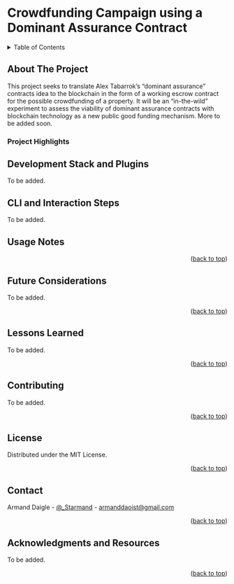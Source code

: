 <a name="readme-top"></a>

# Crowdfunding Campaign using a Dominant Assurance Contract

<!-- TABLE OF CONTENTS -->
<details>
  <summary>Table of Contents</summary>
  <ol>
    <li><a href="#about-the-project">About The Project</a></li>
    <li><a href="#development-stack-and-plugins">Development Stack and Plugins</a></li>
    <li><a href="#cli-and-interaction-steps">CLI and Interaction Steps</a></li>
    <li><a href="#usage">Usage Notes</a></li>
    <li><a href="#future-considerations">Future Considerations</a></li>
    <li><a href="#lessons-learned">Lessons Learned</a></li>
    <li><a href="#contributing">Contributing</a></li>
    <li><a href="#license">License</a></li>
    <li><a href="#contact">Contact</a></li>
    <li><a href="#acknowledgments">Acknowledgments</a></li>
  </ol>
</details>

<!-- ABOUT THE PROJECT -->

## About The Project

This project seeks to translate Alex Tabarrok’s “dominant assurance” contracts idea to the blockchain in the form of a working escrow contract for the possible crowdfunding of a property. It will be an “in-the-wild” experiment to assess the viability of dominant assurance contracts with blockchain technology as a new public good funding mechanism. More to be added soon.

### Project Highlights

<!-- GETTING STARTED -->

## Development Stack and Plugins

To be added.

## CLI and Interaction Steps

To be added.

## Usage Notes

<p align="right">(<a href="#readme-top">back to top</a>)</p>

<!-- FUTURE CONSIDERATIONS -->

## Future Considerations

To be added.

<p align="right">(<a href="#readme-top">back to top</a>)</p>

<!-- LESSONS LEARNED -->

## Lessons Learned

To be added.

<p align="right">(<a href="#readme-top">back to top</a>)</p>

<!-- CONTRIBUTING -->

## Contributing

To be added.

<p align="right">(<a href="#readme-top">back to top</a>)</p>

<!-- LICENSE -->

## License

Distributed under the MIT License.

<p align="right">(<a href="#readme-top">back to top</a>)</p>

<!-- CONTACT -->

## Contact

Armand Daigle - [@\_Starmand](https://twitter.com/_Starmand) - armanddaoist@gmail.com

<p align="right">(<a href="#readme-top">back to top</a>)</p>

<!-- ACKNOWLEDGMENTS -->

## Acknowledgments and Resources

To be added.

<p align="right">(<a href="#readme-top">back to top</a>)</p>
